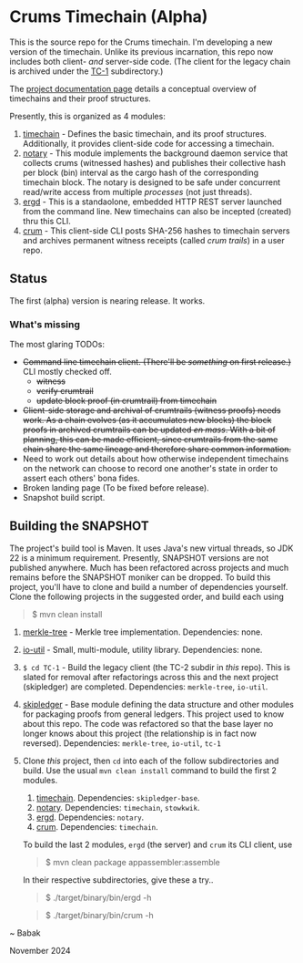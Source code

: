 # Crums Timechain (Alpha)

This is the source repo for the Crums timechain. I'm developing a new version
of the timechain. Unlike its previous incarnation, this repo now includes both
client- *and* server-side code. (The client for the legacy chain is archived 
under the [TC-1](https://github.com/crums-io/crums-pub/tree/main/TC-1) subdirectory.)

The [project documentation page](https://crums-io.github.io/crums-pub/) details
a conceptual overview of timechains and their proof structures.

Presently, this is organized as 4 modules:

1. [timechain](https://github.com/crums-io/crums-pub/tree/main/timechain) - Defines
the basic timechain, and its proof structures. Additionally, it provides client-side
code for accessing a timechain.
2. [notary](https://github.com/crums-io/crums-pub/tree/main/notary) - This module
implements the background daemon service that collects crums (witnessed hashes)
and publishes their collective hash per block (bin) interval as the cargo hash of
the corresponding timechain block. The notary is designed to be safe under concurrent
read/write access from multiple *processes* (not just threads).
3. [ergd](https://github.com/crums-io/crums-pub/tree/main/ergd) - This is a standaolone,
embedded HTTP REST server launched from the command line. New timechains can also be
incepted (created) thru this CLI.
4. [crum](https://github.com/crums-io/crums-pub/tree/main/crum) - This client-side CLI
posts SHA-256 hashes to timechain servers and archives permanent witness receipts
(called *crum trails*) in a user repo.

## Status

The first (alpha) version is nearing release. It works.

### What's missing

The most glaring TODOs:

* ~~Command line timechain client. (There'll be *something* on first release.)~~ CLI mostly checked off.
    * ~~witness~~
    * ~~verify crumtrail~~
    * ~~update block proof (in crumtrail) from timechain~~
* ~~Client-side storage and archival of crumtrails (witness proofs) needs work. As a chain evolves (as it accumulates new blocks) the block proofs in archived crumtrails can be updated *en mass*.
With a bit of planning, this can be made efficient, since crumtrails from the same chain share
the same lineage and therefore share common information.~~
* Need to work out details about how otherwise independent timechains on the network can choose to record one another's state in order to assert each others' bona fides.
* Broken landing page (To be fixed before release).
* Snapshot build script.

## Building the SNAPSHOT

The project's build tool is Maven. It uses Java's new virtual threads, so JDK 22
is a minimum requirement. Presently, SNAPSHOT versions are not published
anywhere. Much has been refactored across projects and much remains before the SNAPSHOT
moniker can be dropped. To build this project, you'll have to clone and build a number
of dependencies yourself. Clone the following projects in the suggested order, and build
each using

>   $ mvn clean install



1. [merkle-tree](https://github.com/crums-io/merkle-tree) - Merkle tree implementation. Dependencies: none.
1. [io-util](https://github.com/crums-io/io-util) - Small, multi-module, utility library. Dependencies: none.
1. `$ cd TC-1` - Build the legacy client (the TC-2 subdir in *this* repo). This is slated for removal after refactorings across this and the next project (skipledger) are completed. Dependencies: `merkle-tree`, `io-util`.
1. [skipledger](https://github.com/crums-io/skipledger) - Base module defining the data
structure and other modules for packaging proofs from general ledgers. This project used to
know about this repo. The code was refactored so that the base layer no longer knows about
this project (the relationship is in fact now reversed). Dependencies: `merkle-tree`, `io-util`, `tc-1`
1. Clone *this* project, then `cd` into each of the follow subdirectories and build. Use the usual `mvn clean install`
command to build the first 2 modules.

    1. [timechain](https://github.com/crums-io/crums-pub/tree/main/timechain). Dependencies: `skipledger-base`.
    2. [notary](https://github.com/crums-io/crums-pub/tree/main/notary). Dependencies: `timechain`, `stowkwik`.
    3. [ergd](https://github.com/crums-io/crums-pub/tree/main/ergd). Dependencies: `notary`.
    4. [crum](https://github.com/crums-io/crums-pub/tree/main/crum). Dependencies: `timechain`.

   To build the last 2 modules, `ergd` (the server) and `crum` its CLI client, use
         
      >   $ mvn clean package appassembler:assemble
      
      In their respective subdirectories, give these a try..
      
      >   $ ./target/binary/bin/ergd -h
      
      >   $ ./target/binary/bin/crum -h



~ Babak

November 2024



